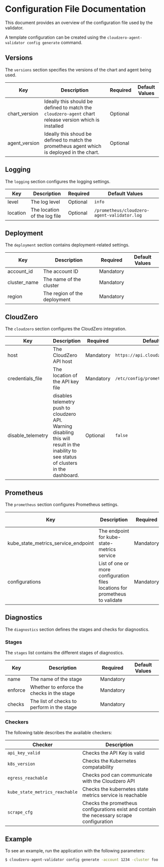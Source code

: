 # Configuration File Documentation

This document provides an overview of the configuration file used by the validator.

A template configuration can be created using the `cloudzero-agent-validator config generate` command.

## Versions

The `versions` section specifies the versions of the chart and agent being used.

| Key           | Description                                                                                            | Required | Default Values |
| ------------- | ------------------------------------------------------------------------------------------------------ | -------- | -------------- |
| chart_version | Ideally this should be defined to match the `cloudzero-agent` chart release version which is installed | Optional |                |
| agent_version | Ideally this shoud be defined to match the prometheus agent which is deployed in the chart.            | Optional |                |

## Logging

The `logging` section configures the logging settings.

| Key      | Description                  | Required | Default Values                              |
| -------- | ---------------------------- | -------- | ------------------------------------------- |
| level    | The log level                | Optional | `info`                                      |
| location | The location of the log file | Optional | `/prometheus/cloudzero-agent-validator.log` |

## Deployment

The `deployment` section contains deployment-related settings.

| Key          | Description                  | Required  | Default Values |
| ------------ | ---------------------------- | --------- | -------------- |
| account_id   | The account ID               | Mandatory |                |
| cluster_name | The name of the cluster      | Mandatory |                |
| region       | The region of the deployment | Mandatory |                |

## CloudZero

The `cloudzero` section configures the CloudZero integration.

| Key               | Description                                                                                                                               | Required  | Default Values                         |
| ----------------- | ----------------------------------------------------------------------------------------------------------------------------------------- | --------- | -------------------------------------- |
| host              | The CloudZero API host                                                                                                                    | Mandatory | `https://api.cloudzero.com`            |
| credentials_file  | The location of the API key file                                                                                                          | Mandatory | `/etc/config/prometheus/secrets/value` |
| disable_telemetry | disables telemetry push to cloudzero API. Warning disabling this will result in the inability to see status of clusters in the dashboard. | Optional  | `false`                                |

## Prometheus

The `prometheus` section configures Prometheus settings.

| Key                                 | Description                                                                  | Required  | Default Values |
| ----------------------------------- | ---------------------------------------------------------------------------- | --------- | -------------- |
| kube_state_metrics_service_endpoint | The endpoint for kube-state-metrics service                                  | Mandatory |                |
| configurations                      | List of one or more configuration files locations for prometheus to validate | Mandatory |                |

## Diagnostics

The `diagnostics` section defines the stages and checks for diagnostics.

### Stages

The `stages` list contains the different stages of diagnostics.

| Key     | Description                                | Required  | Default Values |
| ------- | ------------------------------------------ | --------- | -------------- |
| name    | The name of the stage                      | Mandatory |                |
| enforce | Whether to enforce the checks in the stage | Mandatory |                |
| checks  | The list of checks to perform in the stage | Mandatory |                |

### Checkers

The following table describes the available checkers:

| Checker                        | Description                                                                               |
| ------------------------------ | ----------------------------------------------------------------------------------------- |
| `api_key_valid`                | Checks the API Key is valid                                                               |
| `k8s_version`                  | Checks the Kubernetes compatability                                                       |
| `egress_reachable`             | Checks pod can communicate with the Cloudzero API                                         |
| `kube_state_metrics_reachable` | Checks the kubernetes state metrics service is reachable                                  |
| `scrape_cfg`                   | Checks the prometheus configurations exist and contain the necessary scrape configuration |

## Example

To see an example, run the application with the following parameters:

```sh
$ cloudzero-agent-validator config generate -account 1234 -cluster foo -region us-east-1
```
